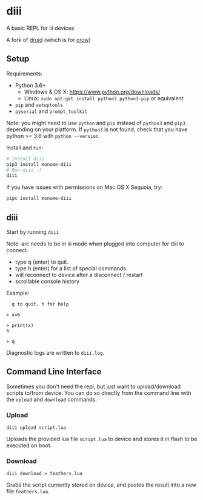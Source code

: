 # diii

A basic REPL for iii devices

A fork of [druid](https://github.com/monome/druid) (which is for [crow](https://github.com/monome/crow))

## Setup

Requirements:
- Python 3.6+
  - Windows & OS X: https://www.python.org/downloads/
  - Linux: `sudo apt-get install python3 python3-pip` or equivalent
- `pip` and `setuptools`
- `pyserial` and `prompt_toolkit`

Note: you might need to use `python` and `pip` instead of `python3` and `pip3` depending on your platform. If `python3` is not found, check that you have python >= 3.6 with `python --version`.

Install and run:
```bash
# Install diii
pip3 install monome-diii
# Run diii :)
diii
```

If you have issues with permissions on Mac OS X Sequoia, try:

```bash
pipx install monome-diii
```


## diii

Start by running `diii` 

Note: arc needs to be in iii mode when plugged into computer for diii to connect.

- type q (enter) to quit.
- type h (enter) for a list of special commands.
- will reconnect to device after a disconnect / restart
- scrollable console history

Example:

```
  q to quit. h for help

> x=6

> print(x)
6

> q
```

Diagnostic logs are written to `diii.log`.

## Command Line Interface

Sometimes you don't need the repl, but just want to upload/download scripts to/from device. You can do so directly from the command line with the `upload` and `download` commands.

### Upload

```
diii upload script.lua
```

Uploads the provided lua file `script.lua` to device and stores it in flash to be executed on boot.

### Download

```
diii download > feathers.lua
```

Grabs the script currently stored on device, and pastes the result into a new file `feathers.lua`.

